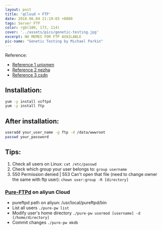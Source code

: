 ```yaml
---
layout: post
title: 'qCloud + FTP'
date: 2018.06.04 21:19:03 +0800
tags: Server FTP
color: rgb(106, 173, 114)
cover: '../assets/pics/genetic-testing.jpg'
excerpt: NO MEMES FOR FTP AVAILABLE
pic-name: "Genetic Testing by Michael Parkin"
---
```


Reference: 
* [Reference 1 unixmen](http://www.unixmen.com/install-configure-ftp-server-centos-7/)
* [Reference 2 nezha](https://nezha.github.io/web%E5%BC%80%E5%8F%91/2016-04-12-%E8%85%BE%E8%AE%AF%E4%BA%91FTP%E7%9A%84%E9%85%8D%E7%BD%AE/)
* [Reference 3 csdn](https://blog.csdn.net/weixin_36171533/article/details/84974478)

## Installation:
```bash
yum -y install vsftpd
yum -y install ftp
```
## After installation:
```bash
useradd your_user_name -g ftp -d /data/wwwroot
passwd your_password
```

## Tips:
1. Check all users on Linux: `cat /etc/passwd`
2. Check which group your user belongs to: `group username`
3. 550 Permission denied | 553 Can't open that file (need to change owner the same with ftp user): `chown user:group -R [directory]`

### [Pure-FTPd](https://wiki.archlinux.org/index.php/Pure-FTPd) on aliyun Cloud
* pureftpd path on aliyun: /usr/local/pureftpd/bin
* List all users `./pure-pw list`
* Modify user's home directory `./pure-pw usermod [username] -d [/home/directory]`
* Commit changes `./pure-pw mkdb`
